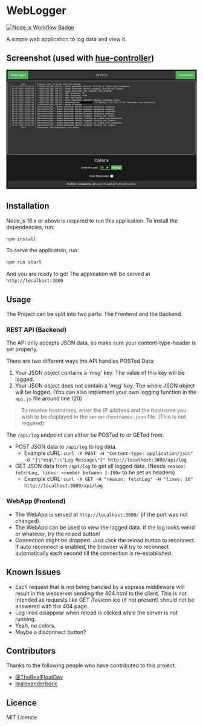 # WebLogger

<a href="https://github.com/fussel132/weblogger/actions"><img src="https://github.com/fussel132/weblogger/actions/workflows/node.js.yml/badge.svg?branch=main" alt="Node.js Workflow Badge"></a>

A simple web application to log data and view it.

## Screenshot (used with [hue-controller](https://github.com/fussel132/hue-controller))
<img src="images/safari_macos.png" alt="A screenshot of the WebLoggers web page" width="1000"/>

## Installation

Node.js 16.x or above is required to run this application. To install the dependencies, run:

```bash
npm install
```
To serve the applicatoin, run:

```bash
npm run start
```
And you are ready to go! The application will be served at `http://localhost:3000`

## Usage

The Project can be split into two parts: The Frontend and the Backend.

### REST API (Backend)
The API only accepts JSON data, so make sure your content-type-header is set properly.

There are two different ways the API handles POSTed Data:
1. Your JSON object contains a 'msg' key. The value of this key will be logged.
2. Your JSON object does not contain a 'msg' key. The whole JSON object will be logged. (You can also implement your own logging function in the `api.js` file around line 120)
> To resolve hostnames, enter the IP address and the hostname you wish to be displayed in the `server/hostnames.json` file. (This is not required)

The `/api/log` endpoint can either be POSTed to or GETed from.
- POST JSON data to `/api/log` to log data.
  - Example cURL: `curl -X POST -H "Content-type: application/json" -d "{\"msg\":\"Log Message\"}" http://localhost:3000/api/log`
- GET JSON data from `/api/log` to get all logged data. (Needs `reason: fetchLog, lines: <number between 1-100>` to be set as headers)
  - Example cURL: `curl -X GET -H "reason: fetchLog" -H "lines: 10" http://localhost:3000/api/log`

### WebApp (Frontend)
- The WebApp is served at `http://localhost:3000/` (if the port was not changed).
- The WebApp can be used to view the logged data. If the log looks weird or whatever, try the relaod button!
- Connection might be dropped. Just click the reload button to reconnect. If auto reconnect is enabled, the browser will try to reconnect automatically each second till the connection is re-established.

## Known Issues
- Each request that is not being handled by a express middleware will result in the webserver sending the 404.html to the client. This is not intended as requests like GET /favicon.ico (if not present) should not be answered with the 404 page.
- Log lines disappear when reload is clicked while the server is not running.
- Yeah, no colors.
- Maybe a disconnect button?

## Contributors
Thanks to the following people who have contributed to this project:
- [@TheRealFloatDev](https://github.com/TheRealFloatDev)
- [@alexanderboric](https://github.com/alexanderboric)

## Licence
MIT Licence
